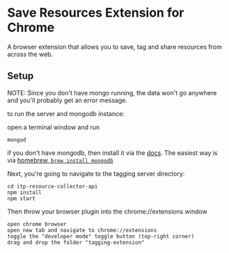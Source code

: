 # Save Resources Extension for Chrome

A browser extension that allows you to save, tag and share resources from across the web. 

## Setup

NOTE: Since you don't have mongo running, the data won't go anywhere and you'll probably get an error message.

to run the server and mongodb instance:

open a terminal window and run
```
mongod
```
if you don't have mongodb, then install it via the [docs](https://docs.mongodb.com/manual/installation/). The easiest way is via [homebrew, `brew install mongodb`](https://docs.mongodb.com/manual/tutorial/install-mongodb-on-os-x/#install-mongodb-community-edition-with-homebrew)

Next, you're going to navigate to the tagging server directory:
```
cd itp-resource-collector-api
npm install
npm start
```

Then throw your browser plugin into the chrome://extensions window
```
open chrome browser
open new tab and navigate to chrome://extensions
toggle the "developer mode" toggle button (top-right corner)
drag and drop the folder "tagging-extension" 
```

